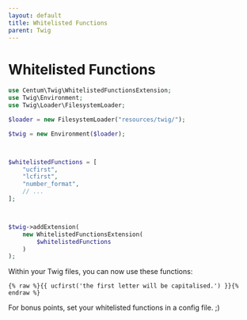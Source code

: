 ```yaml
---
layout: default
title: Whitelisted Functions
parent: Twig
---
```




# Whitelisted Functions

```php
use Centum\Twig\WhitelistedFunctionsExtension;
use Twig\Environment;
use Twig\Loader\FilesystemLoader;

$loader = new FilesystemLoader("resources/twig/");

$twig = new Environment($loader);



$whitelistedFunctions = [
    "ucfirst",
    "lcfirst",
    "number_format",
    // ...
];



$twig->addExtension(
    new WhitelistedFunctionsExtension(
        $whitelistedFunctions
    )
);
```

Within your Twig files, you can now use these functions:

```twig
{% raw %}{{ ucfirst('the first letter will be capitalised.') }}{% endraw %}
```

For bonus points, set your whitelisted functions in a config file. ;)
